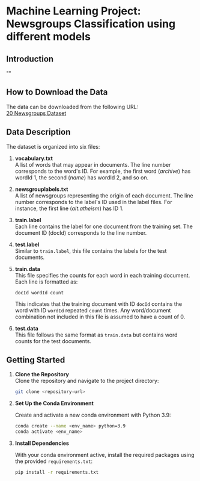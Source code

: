 # Machine Learning Project: Newsgroups Classification using different models

## Introduction

""

## How to Download the Data

The data can be downloaded from the following URL:  
[20 Newsgroups Dataset](http://people.csail.mit.edu/jrennie/20Newsgroups/)

## Data Description

The dataset is organized into six files:

1. **vocabulary.txt**  
    A list of words that may appear in documents. The line number corresponds to the word's ID. For example, the first word (*archive*) has wordId 1, the second (*name*) has wordId 2, and so on.

2. **newsgrouplabels.txt**  
    A list of newsgroups representing the origin of each document. The line number corresponds to the label's ID used in the label files. For instance, the first line (*alt.atheism*) has ID 1.

3. **train.label**  
    Each line contains the label for one document from the training set. The document ID (docId) corresponds to the line number.

4. **test.label**  
    Similar to `train.label`, this file contains the labels for the test documents.

5. **train.data**  
    This file specifies the counts for each word in each training document. Each line is formatted as:  

    ```
    docId wordId count
    ```

    This indicates that the training document with ID `docId` contains the word with ID `wordId` repeated `count` times. Any word/document combination not included in this file is assumed to have a count of 0.

6. **test.data**  
    This file follows the same format as `train.data` but contains word counts for the test documents.

## Getting Started

1. **Clone the Repository**  
    Clone the repository and navigate to the project directory:
    ```bash
    git clone <repository-url>
    ```

2. **Set Up the Conda Environment**  

    Create and activate a new conda environment with Python 3.9:
    ```bash
    conda create --name <env_name> python=3.9
    conda activate <env_name>
    ```

3. **Install Dependencies**  

    With your conda environment active, install the required packages using the provided `requirements.txt`:
    ```bash
    pip install -r requirements.txt
    ```